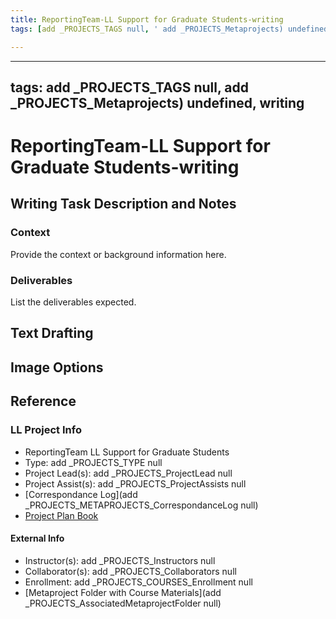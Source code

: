 ```yaml
---
title: ReportingTeam-LL Support for Graduate Students-writing
tags: [add _PROJECTS_TAGS null, ' add _PROJECTS_Metaprojects) undefined', ' writing']

---
```


---
tags: add _PROJECTS_TAGS null, add _PROJECTS_Metaprojects) undefined, writing
---
# ReportingTeam-LL Support for Graduate Students-writing

## Writing Task Description and Notes

### Context
Provide the context or background information here.

### Deliverables
List the deliverables expected.

## Text Drafting

## Image Options


## Reference
### LL Project Info
* ReportingTeam LL Support for Graduate Students
* Type: add _PROJECTS_TYPE null
* Project Lead(s): add _PROJECTS_ProjectLead null
* Project Assist(s): add _PROJECTS_ProjectAssists null
* [Correspondance Log](add _PROJECTS_METAPROJECTS_CorrespondanceLog null)
* [Project Plan Book](https://hackmd.io/@ll-23-24/B1geYSEJ1p)

#### External Info
* Instructor(s): add _PROJECTS_Instructors null
* Collaborator(s): add _PROJECTS_Collaborators null
* Enrollment: add _PROJECTS_COURSES_Enrollment null
* [Metaproject Folder with Course Materials](add _PROJECTS_AssociatedMetaprojectFolder null)


